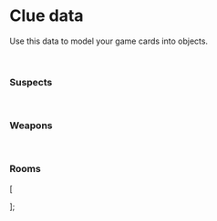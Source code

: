 # Clue data

Use this data to model your game cards into objects.

<br>

### Suspects

<br>

### Weapons

<br>

### Rooms

[

];
